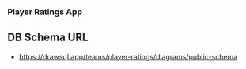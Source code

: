 ### Player Ratings App

## DB Schema URL

- https://drawsql.app/teams/player-ratings/diagrams/public-schema
